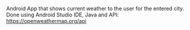 Android App that shows current weather to the user for the entered city. Done using Android Studio IDE, Java and API: https://openweathermap.org/api
